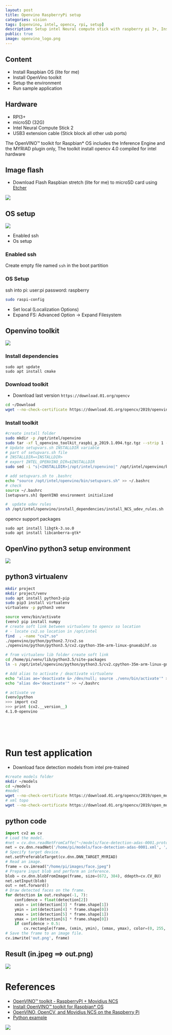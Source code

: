 ```yaml
---
layout: post
title: Openvino RaspberryPi setup
categories: vision
tags: [openvino, intel, opencv, rpi, setup]
description: Setup intel Neural compute stick with raspberry pi 3+, Install toolkit and run sample application 
public: true
image: openvino_logo.png
---
```

<style>
    img[src*='#logo'] {
    max-width:200px;
}
    
</style>




## Content
- Install Raspbian OS (lite for me)
- Install OpenVino toolkit
- Setup the environment
- Run sample application

## Hardware
- RPI3+
- microSD (32G)
- Intel Neural Compute Stick 2
- USB3 extension cable (Stick block all other usb ports)


The OpenVINO™ toolkit for Raspbian* OS includes the Inference Engine and the MYRIAD plugin only, The toolkit install opencv 4.0 compiled for intel hardware

## Image flash
- Download Flash Raspbian stretch (lite for me) to microSD card using [Etcher](https://www.balena.io/etcher/)

![](/images/2019-05-07-15-19-14.png#logo)

## OS setup
![](/images/raspbian_logo.png)
- Enabled ssh
- Os setup

### Enabled ssh
Create empty file named `ssh` in the boot partition

### OS Setup
ssh into pi: user:pi password: raspberry
```bash
sudo raspi-config
```
- Set local (Localization Options)
- Expand FS: Advanced Option -> Expand Filesystem   

## Openvino toolkit
![](/images/openvino_logo.png)
### Install dependencies
```
sudo apt update
sudo apt install cmake
```
### Download toolkit
- Download last version `https://download.01.org/opencv`
  
```bash
cd ~/Download
wget --no-check-certificate https://download.01.org/opencv/2019/openvinotoolkit/l_openvino_toolkit_raspbi_p_2019.1.094.tgz
```

### Install toolkit
```bash
#create install folder
sudo mkdir -p /opt/intel/openvino
sudo tar -xf l_openvino_toolkit_raspbi_p_2019.1.094.tgz.tgz --strip 1 -C /opt/intel/openvino
# Update setupvars.sh INSTALLDIR variable
# part of setupvars.sh file
# INSTALLDIR=<INSTALLDIR>
# export INTEL_OPENVINO_DIR=$INSTALLDIR
sudo sed -i "s|<INSTALLDIR>|/opt/intel/openvino|" /opt/intel/openvino/bin/setupvars.sh

# add setupvars.sh to .bashrc
echo "source /opt/intel/openvino/bin/setupvars.sh" >> ~/.bashrc
# check
source ~/.bashrc 
[setupvars.sh] OpenVINO environment initialized

#  update udev rules
sh /opt/intel/openvino/install_dependencies/install_NCS_udev_rules.sh
```

opencv support packages
```
sudo apt install libgtk-3.so.0
sudo apt install libcanberra-gtk*
```

## OpenVino python3  setup environment

![](/images/python-icon.png#logo)
## python3 virtualenv
```bash
mkdir project
mkdir project/venv
sudo apt install python3-pip
sudo pip3 install virtualenv
virtualenv -p python3 venv

source venv/bin/activate
(venv) pip install numpy
# create soft link between virtualenv to opencv so location
# - locate cv2.so location in /opt/intel
find  . -name "cv2*.so"
./openvino/python/python2.7/cv2.so
./openvino/python/python3.5/cv2.cpython-35m-arm-linux-gnueabihf.so

# from virtualenv lib folder create soft link
cd /home/pi/venv/lib/python3.5/site-packages
ln -s /opt/intel/openvino/python/python3.5/cv2.cpython-35m-arm-linux-gnueabihf.so cv2.so

# Add alias to activate / deactivate virtualenv
echo "alias ae='deactivate &> /dev/null; source ./venv/bin/activate'" >> ~/.bashrc
echo "alias de='deactivate'" >> ~/.bashrc

# activate ve
(venv)python
>>> import cv2
>>> print (cv2.__version__)
4.1.0-openvino
```

&nbsp;  
&nbsp;  
&nbsp;  


# Run test application
- Download face  detection models from intel pre-trained
```bash
#create models folder
mkdir ~/models
cd ~/models
#model
wget --no-check-certificate https://download.01.org/opencv/2019/open_model_zoo/R1/models_bin/face-detection-adas-0001/FP16/face-detection-adas-0001.bin
# xml topo
wget --no-check-certificate https://download.01.org/opencv/2019/open_model_zoo/R1/models_bin/face-detection-adas-0001/FP16/face-detection-adas-0001.xml
```

## python code
```python
import cv2 as cv
# Load the model.
#net = cv.dnn.readNetFromCaffe("~/models/face-detection-adas-0001.prototxt","~/models/face-detection-adas-0001.xml")
net = cv.dnn.readNet('/home/pi/models/face-detection-adas-0001.xml', '/home/pi/models/face-detection-adas-0001.bin')
# Specify target device.
net.setPreferableTarget(cv.dnn.DNN_TARGET_MYRIAD)
# Read an image.
frame = cv.imread("/home/pi/images/face.jpeg")
# Prepare input blob and perform an inference.
blob = cv.dnn.blobFromImage(frame, size=(672, 384), ddepth=cv.CV_8U)
net.setInput(blob)
out = net.forward()
# Draw detected faces on the frame.
for detection in out.reshape(-1, 7):
    confidence = float(detection[2])
    xmin = int(detection[3] * frame.shape[1])
    ymin = int(detection[4] * frame.shape[0])
    xmax = int(detection[5] * frame.shape[1])
    ymax = int(detection[6] * frame.shape[0])
    if confidence > 0.5:
        cv.rectangle(frame, (xmin, ymin), (xmax, ymax), color=(0, 255, 0),thickness=8)
# Save the frame to an image file.
cv.imwrite('out.png', frame)
```

## Result (in.jpeg ==> out.png)

![](/images/face_detaction.jpg)


# References
- [OpenVINO™ toolkit - RaspberryPI + Movidius NCS](https://www.youtube.com/watch?v=PNmH_ugW6Zw)
- [Install OpenVINO™ toolkit for Raspbian* OS](https://docs.openvinotoolkit.org/latest/_docs_install_guides_installing_openvino_raspbian.html)
- [OpenVINO, OpenCV, and Movidius NCS on the Raspberry Pi](https://www.pyimagesearch.com/2019/04/08/openvino-opencv-and-movidius-ncs-on-the-raspberry-pi/)
- [Python example](https://github.com/leswright1977/RPi3_NCS2)

![](/images/open_vino_rpi_install.jpg)